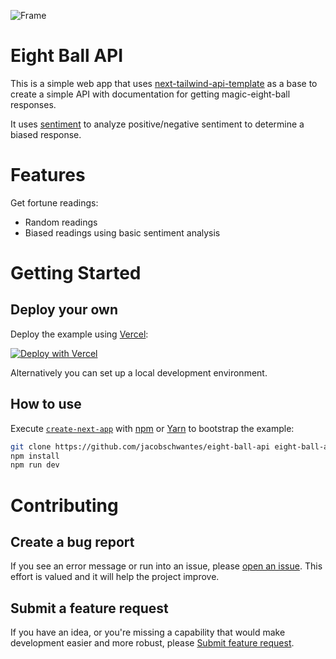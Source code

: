 ![Frame](https://i.imgur.com/bsbyKHe.png)
# Eight Ball API
This is a simple web app that uses  [next-tailwind-api-template](https://github.com/jacobschwantes/next-tailwind-api-template) as a base to create a simple API with documentation for getting magic-eight-ball responses.

It uses [sentiment](https://www.npmjs.com/package/sentiment) to analyze positive/negative sentiment to determine a biased response.

# Features

Get fortune readings:

- Random readings
- Biased readings using basic sentiment analysis

# Getting Started
## Deploy your own

Deploy the example using [Vercel](https://vercel.com?utm_source=github&utm_medium=readme&utm_campaign=next-example):

[![Deploy with Vercel](https://vercel.com/button)](https://vercel.com/new/git/external?repository-url=https://github.com/jacobschwantes/eight-ball-api)
 

Alternatively you can set up a local development environment.

## How to use

Execute [`create-next-app`](https://github.com/vercel/next.js/tree/canary/packages/create-next-app) with [npm](https://docs.npmjs.com/cli/init) or [Yarn](https://yarnpkg.com/lang/en/docs/cli/create/) to bootstrap the example:

```bash
git clone https://github.com/jacobschwantes/eight-ball-api eight-ball-api
npm install
npm run dev
```
# Contributing

## Create a bug report

If you see an error message or run into an issue, please [open an issue](https://github.com/jacobschwantes/eight-ball-api/issues). This effort is valued and it will help the project improve.

## Submit a feature request

If you have an idea, or you're missing a capability that would make development easier and more robust, please [Submit feature request](https://github.com/jacobschwantes/eight-ball-api/issues).

